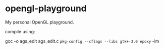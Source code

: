 # opengl-playground

My personal OpenGL playground.

compile using:

gcc -o ags_edit ags_edit.c `pkg-config --cflags --libs gtk+-3.0 epoxy` -lm
